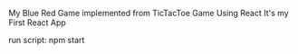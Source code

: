 My Blue Red Game implemented from TicTacToe Game
Using React
It's my First React App

run script: npm start